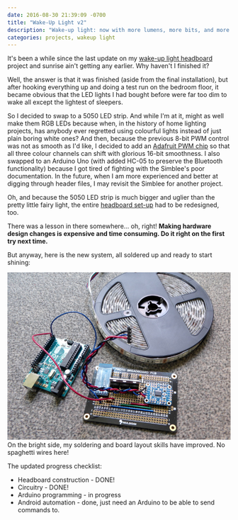 ```yaml
---
date: 2016-08-30 21:39:09 -0700
title: "Wake-Up Light v2"
description: "Wake-up light: now with more lumens, more bits, and more colors."
categories: projects, wakeup light
---
```


It's been a while since the last update on my [wake-up light headboard](/posts/wake-up-light-1/) project and sunrise ain't getting
any earlier. Why haven't I finished it?

Well, the answer is that it was finished (aside from the final installation), but after hooking everything up and doing a test
run on the bedroom floor, it became obvious that the LED lights I had bought before were far too dim to wake all except the
lightest of sleepers.

So I decided to swap to a 5050 LED strip. And while I'm at it, might as well make them RGB LEDs because when, in the history of
home lighting projects, has anybody ever regretted using colourful lights instead of just plain boring white ones? And then,
because the previous 8-bit PWM control was not as smooth as I'd like, I decided to add an
[Adafruit PWM chip](https://www.adafruit.com/product/1455) so that all three colour channels can shift with glorious 16-bit
smoothness. I also swapped to an Arduino Uno (with added HC-05 to preserve the Bluetooth functionality) because I got tired of
fighting with the Simblee's poor documentation. In the future, when I am more experienced and better at digging through header
files, I may revisit the Simblee for another project.

Oh, and because the 5050 LED strip is much bigger and uglier than the pretty little fairy light, the entire 
[headboard set-up](/assets/images/2016/headboard-sketch.jpg) had to be redesigned, too.

There was a lesson in there somewhere... oh, right! **Making hardware design changes is expensive and time consuming. Do it right on
the first try next time.**

But anyway, here is the new system, all soldered up and ready to start shining:

![Photo of finished PCB](/assets/images/2016/headboard-rev2-circuit.jpg)
<span class="caption">On the bright side, my soldering and board layout skills have improved. No spaghetti wires here!</span>

The updated progress checklist:

* Headboard construction - DONE!
* Circuitry - DONE!
* Arduino programming - in progress
* Android automation - done, just need an Arduino to be able to send commands to.